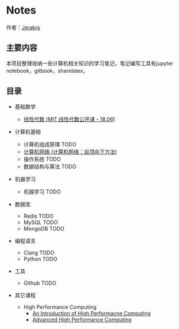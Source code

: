 # Notes 

作者：[Jerakrs](http://jerakrs.com/)


## 主要内容

本项目整理收纳一些计算机相关知识的学习笔记，笔记编写工具有jupyter notebook，gitbook，sharelatex。


## 目录

* 基础数学
	* [线性代数 (MIT 线性代数公开课 - 18.06)](https://github.com/JeraKrs/Notes/blob/master/Linear%20Algebra/README.md)

* 计算机基础
	* 计算机组成原理 TODO
	* [计算机网络 (计算机网络：自顶向下方法)](https://jerakrs.gitbooks.io/computer_networks/content/)
	* 操作系统 TODO
	* 数据结构与算法 TODO

* 机器学习
	* 机器学习 TODO

*  数据库
	* Redis TODO
	* MySQL TODO
	* MongoDB TODO

*  编程语言
	* Clang TODO
	* Python TODO

*  工具
	* Github TODO

* 其它课程
	* High Performance Computing
		* [An Introduction of High Performacne Computing]()
		* [Advanced High Performance Computing]()
